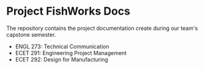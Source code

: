 # Project FishWorks Docs

The repository contains the project documentation create during our team's capstone semester.

* ENGL 273: Technical Communication
* ECET 291: Engineering Project Management
* ECET 292: Design for Manufacturing
